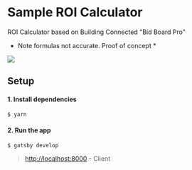 # Sample ROI Calculator
  ROI Calculator based on Building Connected "Bid Board Pro"
  * Note formulas not accurate. Proof of concept *

![](http://www.giphy.com/gifs/2sk6pzpnmA7ZNkOvEU)

## Setup

#### 1.  Install dependencies

```sh
$ yarn
```

#### 2. Run the app

```sh
$ gatsby develop
```

> [http://localhost:8000](http://localhost:8000) - Client
